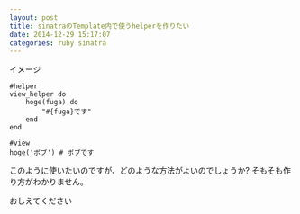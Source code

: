 ```yaml
---
layout: post
title: sinatraのTemplate内で使うhelperを作りたい
date: 2014-12-29 15:17:07
categories: ruby sinatra
---
```

<!-- {% raw %} -->
<p>イメージ</p>

<pre><code>#helper
view_helper do
    hoge(fuga) do
        "#{fuga}です"
    end
end

#view
hoge('ボブ') # ボブです
</code></pre>

<p>このように使いたいのですが、どのような方法がよいのでしょうか?
そもそも作り方がわかりません。</p>

<p>おしえてください</p>
<!-- {% endraw %} -->
